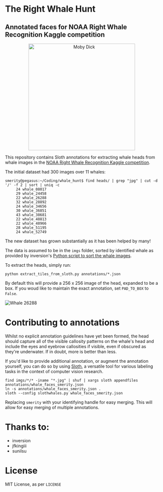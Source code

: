 # The Right Whale Hunt
## Annotated faces for NOAA Right Whale Recognition Kaggle competition

<p align="center">
  <img src="http://i.imgur.com/fqfbBFl.jpg" alt="Moby Dick" width="350px" />
</p>

This repository contains Sloth annotations for extracting whale heads from whale images in the [NOAA Right Whale Recognition Kaggle competition](https://www.kaggle.com/c/noaa-right-whale-recognition).

The initial dataset had 300 images over 11 whales:

    smerity@pegasus:~/Coding/whale_hunt$ find heads/ | grep "jpg" | cut -d '/' -f 2 | sort | uniq -c
         24 whale_08017
         29 whale_24458
         22 whale_26288
         32 whale_28892
         24 whale_34656
         30 whale_36851
         43 whale_38681
         22 whale_48813
         22 whale_48966
         28 whale_51195
         24 whale_52749
         
The new dataset has grown substantially as it has been helped by many!

The data is assumed to be in the `imgs` folder, sorted by identified whale as provided by inversion's [Python script to sort the whale images](https://www.kaggle.com/c/noaa-right-whale-recognition/forums/t/16275/python-script-to-sort-images).

To extract the heads, simply run:

    python extract_tiles_from_sloth.py annotations/*.json

By default this will provide a 256 x 256 image of the head, expanded to be a box. If you woud like to maintain the exact annotation, set `PAD_TO_BOX` to `False`.

![Whale 26288](http://i.imgur.com/o5cf6pd.jpg)

# Contributing to annotations

Whilst no explicit annotation guidelines have yet been formed, the head should capture all of the visible callosity patterns on the whale's head and include the eyes and eyebrow callosities if visible, even if obscured as they're underwater. If in doubt, more is better than less.

If you'd like to provide additional annotation, or augment the annotation yourself, you can do so by using [Sloth](http://sloth.readthedocs.org/en/latest/), a versatile tool for various labeling tasks in the context of computer vision research.

    find imgs/*/* -iname "*.jpg" | shuf | xargs sloth appendfiles annotations/whale_faces_smerity.json
    ln -s annotations/whale_faces_smerity.json .
    sloth --config slothwhales.py whale_faces_smerity.json

Replacing `smerity` with your identifying handle for easy merging. This will allow for easy merging of multiple annotations.

# Thanks to:

+ inversion
+ jfkingiii
+ sunilsu

# License

MIT License, as per `LICENSE`

